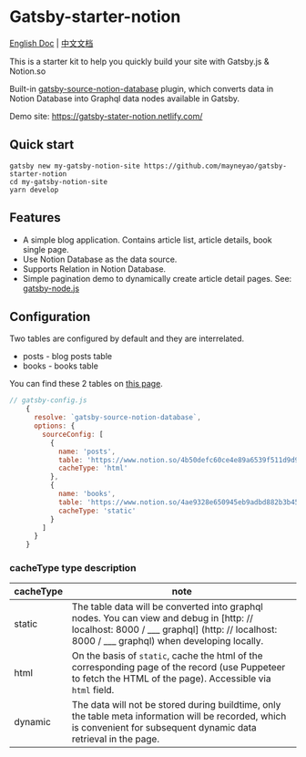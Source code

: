 # Gatsby-starter-notion

[English Doc](README-EN.md) | [中文文档](README.md)

This is a starter kit to help you quickly build your site with Gatsby.js & Notion.so

Built-in [gatsby-source-notion-database](https://github.com/mayneyao/gatsby-source-notion-database) plugin, which converts data in Notion Database into Graphql data nodes available in Gatsby.

Demo site: https://gatsby-stater-notion.netlify.com/

## Quick start

```shell
gatsby new my-gatsby-notion-site https://github.com/mayneyao/gatsby-starter-notion
cd my-gatsby-notion-site
yarn develop
```

## Features

+ A simple blog application. Contains article list, article details, book single page.
+ Use Notion Database as the data source.
+ Supports Relation in Notion Database.
+ Simple pagination demo to dynamically create article detail pages. See: [gatsby-node.js](gatsby-node.js)

## Configuration

Two tables are configured by default and they are interrelated.

+ posts - blog posts table
+ books - books table

You can find these 2 tables on [this page](https://www.notion.so/gatsby-starter-notion-2c5e3d685aa341088d4cd8daca52fcc2).

```js
// gatsby-config.js
    {
      resolve: `gatsby-source-notion-database`,
      options: {
        sourceConfig: [
          {
            name: 'posts',
            table: 'https://www.notion.so/4b50defc60ce4e89a6539f511d9d946f?v=8e71dde4479040b5a3e6ca0d91d3d8e6',
            cacheType: 'html'
          },
          {
            name: 'books',
            table: 'https://www.notion.so/4ae9328e650945eb9adbd882b3b453d3?v=0966bdbd0645437cbcc62e6a933e241c',
            cacheType: 'static'
          }
        ]
      }
    }
```

### cacheType type description

| cacheType | note |
| ----- | ---- |
| static | The table data will be converted into graphql nodes. You can view and debug in [http: // localhost: 8000 / ___ graphql] (http: // localhost: 8000 / ___ graphql) when developing locally. |
html | On the basis of `static`, cache the html of the corresponding page of the record (use Puppeteer to fetch the HTML of the page). Accessible via `html` field. |
dynamic | The data will not be stored during buildtime, only the table meta information will be recorded, which is convenient for subsequent dynamic data retrieval in the page.
